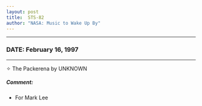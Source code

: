 ```yaml
---
layout: post
title:  STS-82
author: "NASA: Music to Wake Up By"
---
```


----
### DATE: February 16, 1997
----
✧ The Packerena by UNKNOWN

##### Comment:
* For Mark Lee

